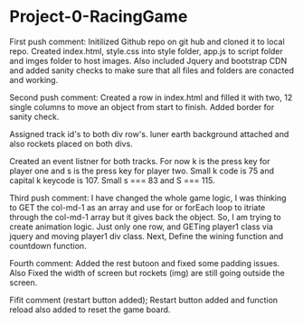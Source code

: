 # Project-0-RacingGame

First push comment:
Initilized Github repo on git hub and cloned it to local repo. Created index.html, style.css into style folder, app.js to script folder and imges folder to host images. Also included Jquery and bootstrap CDN and added sanity checks to make sure that all files and folders are conacted and working.

Second push comment:
Created a row in index.html and filled it with two, 12 single columns to move an object from start to finish. Added border for sanity check.

Assigned track id's to both div row's. luner earth background attached and also rockets placed on both divs.

Created an event listner for both tracks. For now k is the press key for player one and s is the press key for player two. Small k code is 75 and capital k keycode is 107. Small s === 83 and S === 115.

Third push comment:
I have changed the whole game logic, I was thinking to GET the col-md-1 as an array and use for or forEach loop to itriate through the col-md-1 array but it gives back the object. So, I am trying to create animation logic. Just only one row, and GETing player1 class via jquery and moving player1 div class. Next, Define the wining function and countdown function.

Fourth comment:
Added the rest butoon and fixed some padding issues. Also Fixed the width of screen but rockets (img) are still going outside the screen.

Fifit comment (restart button added);
Restart button added and function reload also added to reset the game board.